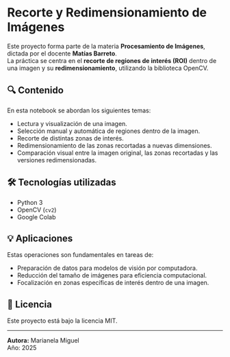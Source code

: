 # Recorte y Redimensionamiento de Imágenes

Este proyecto forma parte de la materia **Procesamiento de Imágenes**, dictada por el docente **Matías Barreto**.  
La práctica se centra en el **recorte de regiones de interés (ROI)** dentro de una imagen y su **redimensionamiento**, utilizando la biblioteca OpenCV.

## 🔍 Contenido

En esta notebook se abordan los siguientes temas:

- Lectura y visualización de una imagen.
- Selección manual y automática de regiones dentro de la imagen.
- Recorte de distintas zonas de interés.
- Redimensionamiento de las zonas recortadas a nuevas dimensiones.
- Comparación visual entre la imagen original, las zonas recortadas y las versiones redimensionadas.

## 🛠️ Tecnologías utilizadas

- Python 3
- OpenCV (`cv2`)
- Google Colab

## 💡 Aplicaciones

Estas operaciones son fundamentales en tareas de:

- Preparación de datos para modelos de visión por computadora.
- Reducción del tamaño de imágenes para eficiencia computacional.
- Focalización en zonas específicas de interés dentro de una imagen.

## 📄 Licencia

Este proyecto está bajo la licencia MIT.

---

**Autora:** Marianela Miguel  
Año: 2025
